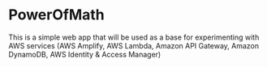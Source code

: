 # PowerOfMath
This is a simple web app that will be used as a base for experimenting with AWS services (AWS Amplify, AWS Lambda, Amazon API Gateway, Amazon DynamoDB, AWS Identity &amp; Access Manager)
